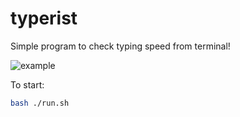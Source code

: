 # typerist
Simple program to check typing speed from terminal!

![example](https://user-images.githubusercontent.com/24342838/118683112-4c693580-b82b-11eb-9796-210f181406ac.gif)

To start:
```bash
bash ./run.sh
```

